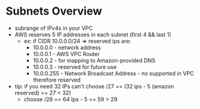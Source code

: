 # Subnets Overview

* subrange of IPv4s in your VPC
* AWS reserves 5 IP addresses in each subnet (first 4 && last 1)
  * ex: if CIDR 10.0.0.0/24 => reserved ips are:
    * 10.0.0.0 - network address
    * 10.0.0.1 - AWS VPC Router
    * 10.0.0.2 - for mapping to Amazon-provided DNS
    * 10.0.0.3 - reserved for future use
    * 10.0.0.255 - Network Broadcast Address - no supported in VPC therefore reserved
* tip: if you need 32 IPs can't choose /27 == (32 ips - 5 (amazon reserved) == 27 < 32)
  * choose /26 == 64 Ips - 5 == 59 > 29